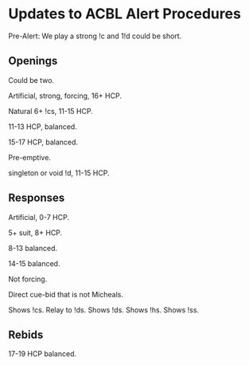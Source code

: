 # Updates to ACBL Alert Procedures

Pre-Alert: We play a strong !c and 1!d could be short.

## Openings

Could be two.

Artificial, strong, forcing, 16+ HCP.

Natural 6+ !cs, 11-15 HCP.

11-13 HCP, balanced.

15-17 HCP, balanced.

Pre-emptive.

singleton or void !d, 11-15 HCP.

## Responses

Artificial, 0-7 HCP.

5+ suit, 8+ HCP.

8-13 balanced.

14-15 balanced.

Not forcing.

Direct cue-bid that is not Micheals.

Shows !cs.
Relay to !ds.
Shows !ds.
Shows !hs.
Shows !ss.

## Rebids

17-19 HCP balanced.
